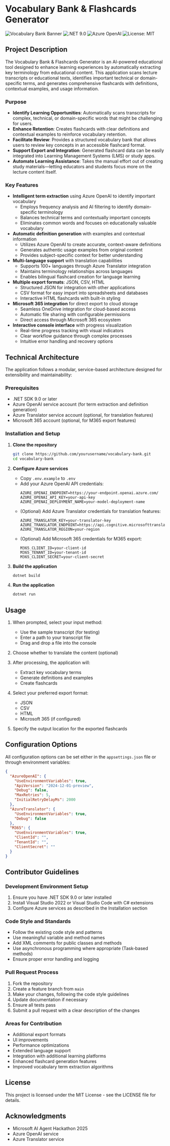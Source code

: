 # Vocabulary Bank & Flashcards Generator

![Vocabulary Bank Banner](https://img.shields.io/badge/Microsoft-AI%20Agent%20Hackathon%202025-blue)
![.NET 9.0](https://img.shields.io/badge/.NET-9.0-512BD4)
![Azure OpenAI](https://img.shields.io/badge/Azure-OpenAI-0078D4)
![License: MIT](https://img.shields.io/badge/License-MIT-yellow.svg)

## Project Description

The Vocabulary Bank & Flashcards Generator is an AI-powered educational tool designed to enhance learning experiences by automatically extracting key terminology from educational content. This application scans lecture transcripts or educational texts, identifies important technical or domain-specific terms, and generates comprehensive flashcards with definitions, contextual examples, and usage information.

### Purpose

- **Identify Learning Opportunities**: Automatically scans transcripts for complex, technical, or domain-specific words that might be challenging for users.
- **Enhance Retention**: Creates flashcards with clear definitions and contextual examples to reinforce vocabulary retention.
- **Facilitate Review**: Provides a structured vocabulary bank that allows users to review key concepts in an accessible flashcard format.
- **Support Export and Integration**: Generated flashcard data can be easily integrated into Learning Management Systems (LMS) or study apps.
- **Automate Learning Assistance**: Takes the manual effort out of creating study materials—letting educators and students focus more on the lecture content itself.

### Key Features

- **Intelligent term extraction** using Azure OpenAI to identify important vocabulary
  - Employs frequency analysis and AI filtering to identify domain-specific terminology
  - Balances technical terms and contextually important concepts
  - Eliminates common words and focuses on educationally valuable vocabulary
- **Automatic definition generation** with examples and contextual information
  - Utilizes Azure OpenAI to create accurate, context-aware definitions
  - Generates authentic usage examples from original content
  - Provides subject-specific context for better understanding
- **Multi-language support** with translation capabilities
  - Supports 100+ languages through Azure Translator integration
  - Maintains terminology relationships across languages
  - Enables bilingual flashcard creation for language learning
- **Multiple export formats**: JSON, CSV, HTML
  - Structured JSON for integration with other applications
  - CSV format for easy import into spreadsheets and databases
  - Interactive HTML flashcards with built-in styling
- **Microsoft 365 integration** for direct export to cloud storage
  - Seamless OneDrive integration for cloud-based access
  - Automatic file sharing with configurable permissions
  - Direct access through Microsoft 365 ecosystem
- **Interactive console interface** with progress visualization
  - Real-time progress tracking with visual indicators
  - Clear workflow guidance through complex processes
  - Intuitive error handling and recovery options

## Technical Architecture

The application follows a modular, service-based architecture designed for extensibility and maintainability:

### Prerequisites

- .NET SDK 9.0 or later
- Azure OpenAI service account (for term extraction and definition generation)
- Azure Translator service account (optional, for translation features)
- Microsoft 365 account (optional, for M365 export features)

### Installation and Setup

1. **Clone the repository**

   ```bash
   git clone https://github.com/yourusername/vocabulary-bank.git
   cd vocabulary-bank
   ```

2. **Configure Azure services**

   - Copy `.env.example` to `.env`
   - Add your Azure OpenAI API credentials:
     ```
     AZURE_OPENAI_ENDPOINT=https://your-endpoint.openai.azure.com/
     AZURE_OPENAI_API_KEY=your-api-key
     AZURE_OPENAI_DEPLOYMENT_NAME=your-model-deployment-name
     ```
   - (Optional) Add Azure Translator credentials for translation features:
     ```
     AZURE_TRANSLATOR_KEY=your-translator-key
     AZURE_TRANSLATOR_ENDPOINT=https://api.cognitive.microsofttranslator.com/
     AZURE_TRANSLATOR_REGION=your-region
     ```
   - (Optional) Add Microsoft 365 credentials for M365 export:
     ```
     M365_CLIENT_ID=your-client-id
     M365_TENANT_ID=your-tenant-id
     M365_CLIENT_SECRET=your-client-secret
     ```

3. **Build the application**

   ```bash
   dotnet build
   ```

4. **Run the application**

   ```bash
   dotnet run
   ```

## Usage

1. When prompted, select your input method:
   - Use the sample transcript (for testing)
   - Enter a path to your transcript file
   - Drag and drop a file into the console

2. Choose whether to translate the content (optional)

3. After processing, the application will:
   - Extract key vocabulary terms
   - Generate definitions and examples
   - Create flashcards
   
4. Select your preferred export format:
   - JSON
   - CSV
   - HTML
   - Microsoft 365 (if configured)

5. Specify the output location for the exported flashcards

## Configuration Options

All configuration options can be set either in the `appsettings.json` file or through environment variables:

```json
{
  "AzureOpenAI": {
    "UseEnvironmentVariables": true,
    "ApiVersion": "2024-12-01-preview",
    "Debug": false,
    "MaxRetries": 5,
    "InitialRetryDelayMs": 2000
  },
  "AzureTranslator": {
    "UseEnvironmentVariables": true,
    "Debug": false
  },
  "M365": {
    "UseEnvironmentVariables": true,
    "ClientId": "",
    "TenantId": "",
    "ClientSecret": ""
  }
}
```

## Contributor Guidelines

### Development Environment Setup

1. Ensure you have .NET SDK 9.0 or later installed
2. Install Visual Studio 2022 or Visual Studio Code with C# extensions
3. Configure Azure services as described in the Installation section

### Code Style and Standards

- Follow the existing code style and patterns
- Use meaningful variable and method names
- Add XML comments for public classes and methods
- Use asynchronous programming where appropriate (Task-based methods)
- Ensure proper error handling and logging

### Pull Request Process

1. Fork the repository
2. Create a feature branch from `main`
3. Make your changes, following the code style guidelines
4. Update documentation if necessary
5. Ensure all tests pass
6. Submit a pull request with a clear description of the changes

### Areas for Contribution

- Additional export formats
- UI improvements
- Performance optimizations
- Extended language support
- Integration with additional learning platforms
- Enhanced flashcard generation features
- Improved vocabulary term extraction algorithms

## License

This project is licensed under the MIT License - see the LICENSE file for details.

## Acknowledgments

- Microsoft AI Agent Hackathon 2025
- Azure OpenAI service
- Azure Translator service
